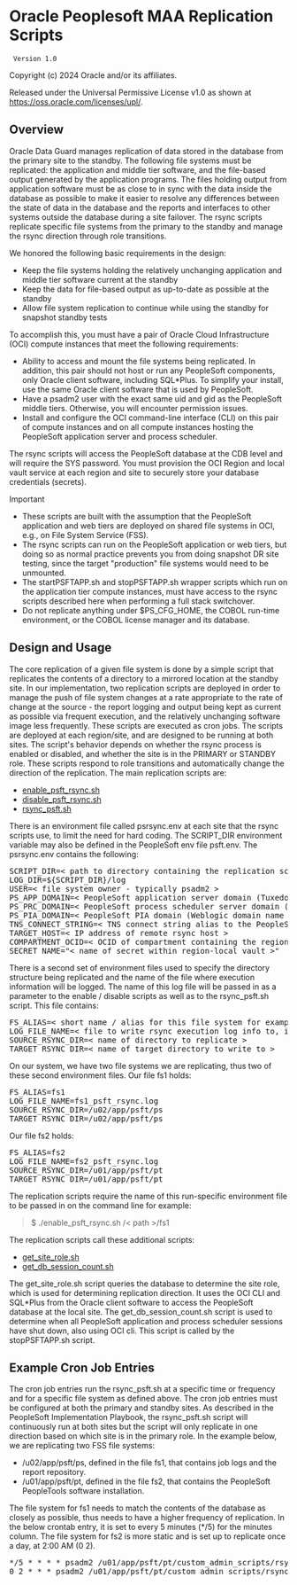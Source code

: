 # Oracle Peoplesoft MAA Replication Scripts

     Version 1.0

Copyright (c) 2024 Oracle and/or its affiliates.

Released under the Universal Permissive License v1.0 as shown at
<https://oss.oracle.com/licenses/upl/>.


## Overview

Oracle Data Guard manages replication of data stored in the database from the primary site to the standby. The following file systems must be replicated: the application and middle tier software, and the file-based output generated by the application programs. The files holding output from application software must be as close to in sync with the data inside the database as possible to make it easier to resolve any differences between the state of data in the database and the reports and interfaces to other systems outside the database during a site failover. The rsync scripts replicate specific file systems from the primary to the standby and manage the rsync direction through role transitions. 

We honored the following basic requirements in the design:

* Keep the file systems holding the relatively unchanging application and middle tier software current at the standby
* Keep the data for file-based output as up-to-date as possible at the standby
* Allow file system replication to continue while using the standby for snapshot standby tests

To accomplish this, you must have a pair of Oracle Cloud Infrastructure (OCI) compute instances that meet the following requirements:

* Ability to access and mount the file systems being replicated. In addition, this pair should not host or run any PeopleSoft components, only Oracle client software, including SQL*Plus. To simplify your install, use the same Oracle client software that is used by PeopleSoft.
* Have a psadm2 user with the exact same uid and gid as the PeopleSoft middle tiers. Otherwise, you will encounter permission issues.
* Install and configure the OCI command-line interface (CLI) on this pair of compute instances and on all compute instances hosting the PeopleSoft application server and process scheduler.

The rsync scripts will access the PeopleSoft database at the CDB level and will require the SYS password. You must provision the OCI Region and local vault service at each region and site to securely store your database credentials (secrets).


> [!IMPORTANT] 
* These scripts are built with the assumption that the PeopleSoft application and web tiers are deployed on shared file systems in OCI, e.g., on File System Service (FSS).
* The rsync scripts can run on the PeopleSoft application or web tiers, but doing so as normal practice prevents you from doing snapshot DR site testing, since the target "production" file systems would need to be unmounted.
* The startPSFTAPP.sh and stopPSFTAPP.sh wrapper scripts which run on the application tier compute instances, must have access to the rsync scripts described here when performing a full stack switchover.
* Do not replicate anything under $PS_CFG_HOME, the COBOL run-time environment, or the COBOL license manager and its database.

## Design and Usage

The core replication of a given file system is done by a simple script that replicates the contents of a directory to a mirrored location at the standby site.
In our implementation, two replication scripts are deployed in order to manage the push of file system changes at a rate appropriate to the rate of change at the source - the report logging and output being kept as current as possible via frequent execution, and the relatively unchanging software image less frequently.  These scripts are executed as cron jobs.
The scripts are deployed at each region/site, and are designed to be running at both sites.  The script's behavior depends on whether the rsync process is enabled or disabled, and whether the site is in the PRIMARY or STANDBY role.  These scripts respond to role transitions and automatically change the direction of the replication.
The main replication scripts are:
* [enable_psft_rsync.sh](./enable_psft_rsync.sh)
* [disable_psft_rsync.sh](./disable_psft_rsync.sh)
* [rsync_psft.sh](./rsync_psft.sh)

There is an environment file called psrsync.env at each site that the rsync scripts use, to limit the need for hard coding.  The SCRIPT_DIR environment variable may also be defined in the PeopleSoft env file psft.env.  The psrsync.env contains the following:

<pre>
SCRIPT_DIR=< path to directory containing the replication scripts >
LOG_DIR=${SCRIPT_DIR}/log
USER=< file system owner - typically psadm2 >
PS_APP_DOMAIN=< PeopleSoft application server domain (Tuxedo domain name for the application server) >
PS_PRC_DOMAIN=< PeopleSoft process scheduler server domain (Tuxedo domain name for the process scheduler) >
PS_PIA_DOMAIN=< PeopleSoft PIA domain (Weblogic domain name for the PIA web server) >
TNS_CONNECT_STRING=< TNS connect string alias to the PeopleSoft database at the local site >
TARGET_HOST=< IP address of remote rsync host >
COMPARTMENT_OCID=< OCID of compartment containing the region-local vault >
SECRET_NAME="< name of secret within region-local vault >"
</pre>

There is a second set of environment files used to specify the directory structure being replicated and the name of the file where execution information will be logged.  The name of this log file will be passed in as a parameter to the enable / disable scripts as well as to the rsync_psft.sh script.  This file contains:

<pre>
FS_ALIAS=< short name / alias for this file system for example, fs1 >
LOG_FILE_NAME=< file to write rsync execution log info to, in $LOG_DIR >
SOURCE_RSYNC_DIR=< name of directory to replicate >
TARGET_RSYNC_DIR=< name of target directory to write to >
</pre>

On our system, we have two file systems we are replicating, thus two of these second environment files.  Our file fs1 holds:
<pre>
FS_ALIAS=fs1
LOG_FILE_NAME=fs1_psft_rsync.log
SOURCE_RSYNC_DIR=/u02/app/psft/ps
TARGET_RSYNC_DIR=/u02/app/psft/ps
</pre>
Our file fs2 holds:
<pre>
FS_ALIAS=fs2
LOG_FILE_NAME=fs2_psft_rsync.log
SOURCE_RSYNC_DIR=/u01/app/psft/pt
TARGET_RSYNC_DIR=/u01/app/psft/pt
</pre>
The replication scripts require the name of this run-specific environment file to be passed in on the command line for example:

> $ ./enable_psft_rsync.sh /< path >/fs1
 
The replication scripts call these additional scripts:

* [get_site_role.sh](./get_site_role.sh)
* [get_db_session_count.sh](./get_db_session_count.sh)

The get_site_role.sh script queries the database to determine the site role, which is used for determining replication direction. It uses the OCI CLI and SQL*Plus from the Oracle client software to access the PeopleSoft database at the local site.  The get_db_session_count.sh script is used to determine when all PeopleSoft application and process scheduler sessions have shut down, also using OCI cli.  This script is called by the stopPSFTAPP.sh script.

## Example Cron Job Entries

The cron job entries run the rsync_psft.sh at a specific time or frequency and for a specific file system as defined above.  The cron job entries must be configured at both the primary and standby sites.  As described in the PeopleSoft Implementation Playbook, the rsync_psft.sh script will continuously run at both sites but the script will only replicate in one direction based on which site is in the primary role.  In the example below, we are replicating two FSS file systems:

* /u02/app/psft/ps, defined in the file fs1, that contains job logs and the report repository.
* /u01/app/psft/pt, defined in the file fs2, that contains the PeopleSoft PeopleTools software installation.

The file system for fs1 needs to match the contents of the database as closely as possible, thus needs to have a higher frequency of replication.  In the below crontab entry, it is set to every 5 minutes (*/5) for the minutes column.
The file system for fs2 is more static and is set up to replicate once a day, at 2:00 AM (0 2).

<pre>
*/5 * * * * psadm2 /u01/app/psft/pt/custom_admin_scripts/rsync_psft.sh /u01/app/psft/pt/custom_admin_scripts/fs1
0 2 * * * psadm2 /u01/app/psft/pt/custom_admin_scripts/rsync_psft.sh /u01/app/psft/pt/custom_admin_scripts/fs2
</pre>

